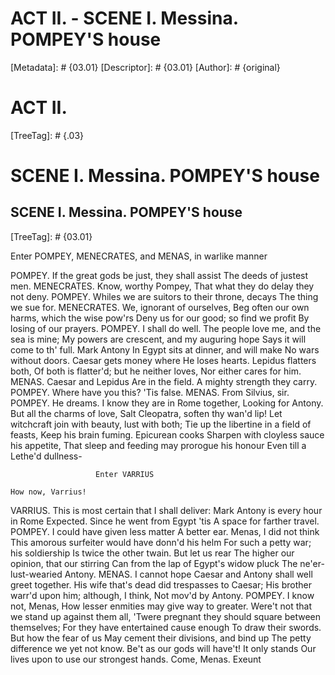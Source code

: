 # ACT II. - SCENE I. Messina. POMPEY'S house
[Metadata]: # {03.01}
[Descriptor]: # {03.01}
[Author]: # {original}
# ACT II.

[TreeTag]: # {.03}

# SCENE I. Messina. POMPEY'S house
## SCENE I. Messina. POMPEY'S house
[TreeTag]: # {03.01}

Enter POMPEY, MENECRATES, and MENAS, in warlike manner

  POMPEY. If the great gods be just, they shall assist
    The deeds of justest men.
  MENECRATES. Know, worthy Pompey,
    That what they do delay they not deny.
  POMPEY. Whiles we are suitors to their throne, decays
    The thing we sue for.
  MENECRATES. We, ignorant of ourselves,
    Beg often our own harms, which the wise pow'rs
    Deny us for our good; so find we profit
    By losing of our prayers.
  POMPEY. I shall do well.
    The people love me, and the sea is mine;
    My powers are crescent, and my auguring hope
    Says it will come to th' full. Mark Antony
    In Egypt sits at dinner, and will make
    No wars without doors. Caesar gets money where
    He loses hearts. Lepidus flatters both,
    Of both is flatter'd; but he neither loves,
    Nor either cares for him.
  MENAS. Caesar and Lepidus
    Are in the field. A mighty strength they carry.
  POMPEY. Where have you this? 'Tis false.
  MENAS. From Silvius, sir.
  POMPEY. He dreams. I know they are in Rome together,
    Looking for Antony. But all the charms of love,
    Salt Cleopatra, soften thy wan'd lip!
    Let witchcraft join with beauty, lust with both;
    Tie up the libertine in a field of feasts,
    Keep his brain fuming. Epicurean cooks
    Sharpen with cloyless sauce his appetite,
    That sleep and feeding may prorogue his honour
    Even till a Lethe'd dullness-

                       Enter VARRIUS

    How now, Varrius!
  VARRIUS. This is most certain that I shall deliver:
    Mark Antony is every hour in Rome
    Expected. Since he went from Egypt 'tis
    A space for farther travel.
  POMPEY. I could have given less matter
    A better ear. Menas, I did not think
    This amorous surfeiter would have donn'd his helm
    For such a petty war; his soldiership
    Is twice the other twain. But let us rear
    The higher our opinion, that our stirring
    Can from the lap of Egypt's widow pluck
    The ne'er-lust-wearied Antony.
  MENAS. I cannot hope
    Caesar and Antony shall well greet together.
    His wife that's dead did trespasses to Caesar;
    His brother warr'd upon him; although, I think,
    Not mov'd by Antony.
  POMPEY. I know not, Menas,
    How lesser enmities may give way to greater.
    Were't not that we stand up against them all,
    'Twere pregnant they should square between themselves;
    For they have entertained cause enough
    To draw their swords. But how the fear of us
    May cement their divisions, and bind up
    The petty difference we yet not know.
    Be't as our gods will have't! It only stands
    Our lives upon to use our strongest hands.
    Come, Menas.                                          Exeunt
